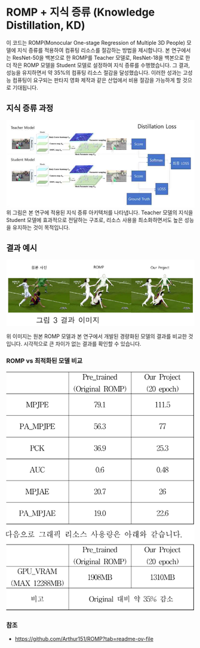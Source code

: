 # ROMP + 지식 증류 (Knowledge Distillation, KD)

이 코드는 ROMP(Monocular One-stage Regression of Multiple 3D People) 모델에 지식 증류를 적용하여 컴퓨팅 리소스를 절감하는 방법을 제시합니다. 본 연구에서는 ResNet-50을 백본으로 한 ROMP를 Teacher 모델로, ResNet-18을 백본으로 한 더 작은 ROMP 모델을 Student 모델로 설정하여 지식 증류를 수행했습니다. 그 결과, 성능을 유지하면서 약 35%의 컴퓨팅 리소스 절감을 달성했습니다. 이러한 성과는 고성능 컴퓨팅이 요구되는 판타지 영화 제작과 같은 산업에서 비용 절감을 가능하게 할 것으로 기대됩니다.

## 지식 증류 과정
<img src="readmeImage/Actual_Application_Photo.png" alt="Actual_Application_Photo"/>
위 그림은 본 연구에 적용된 지식 증류 아키텍처를 나타냅니다. Teacher 모델의 지식을 Student 모델에 효과적으로 전달하는 구조로, 리소스 사용을 최소화하면서도 높은 성능을 유지하는 것이 목적입니다.

## 결과 예시
<img src="readmeImage/Image_Comparison.png" alt="Image Comparison"/>

위 이미지는 원본 ROMP 모델과 본 연구에서 개발된 경량화된 모델의 결과를 비교한 것입니다. 시각적으로 큰 차이가 없는 결과를 확인할 수 있습니다.

### ROMP vs 최적화된 모델 비교
<img src="readmeImage/Numerical_Comparison.png" alt="Numerical Comparison"/>

### 참조

- https://github.com/Arthur151/ROMP?tab=readme-ov-file
